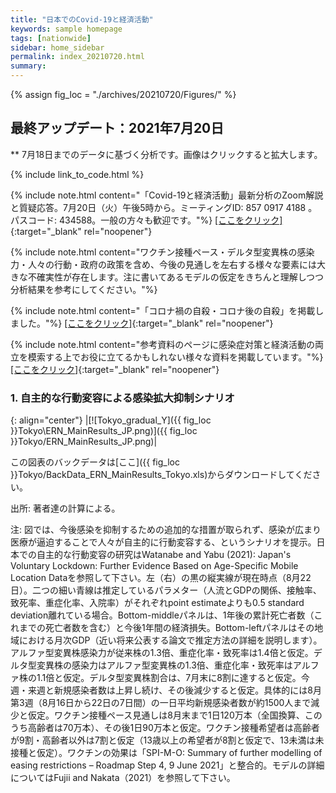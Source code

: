 ```yaml
---
title: "日本でのCovid-19と経済活動"
keywords: sample homepage
tags: [nationwide]
sidebar: home_sidebar
permalink: index_20210720.html
summary:
---
```


{% assign fig_loc = "./archives/20210720/Figures/" %}

## 最終アップデート：2021年7月20日
** 7月18日までのデータに基づく分析です。画像はクリックすると拡大します。

{% include link_to_code.html %}

{% include note.html content="「Covid-19と経済活動」最新分析のZoom解説と質疑応答。7月20日（火）午後5時から。ミーティングID: 857 0917 4188 。パスコード: 434588。一般の方々も歓迎です。"%}
[[ここをクリック]](https://u-tokyo-ac-jp.zoom.us/j/85709174188?pwd=cm5pTjJ0ZU9nelpWUkU3N2tyOGZLZz09){:target="_blank" rel="noopener"}

{% include note.html content="ワクチン接種ペース・デルタ型変異株の感染力・人々の行動・政府の政策を含め、今後の見通しを左右する様々な要素には大きな不確実性が存在します。注に書いてあるモデルの仮定をきちんと理解しつつ分析結果を参考にしてください。"%}

{% include note.html content="「コロナ禍の自殺・コロナ後の自殺」を掲載しました。"%}
[[ここをクリック]](./files/FujiiNakata_Suicides_Slides_20210720.pdf){:target="_blank" rel="noopener"}

{% include note.html content="参考資料のページに感染症対策と経済活動の両立を模索する上でお役に立てるかもしれない様々な資料を掲載しています。"%}
[[ここをクリック]](https://covid19outputjapan.github.io/JP/resources.html){:target="_blank" rel="noopener"}







<!-- {% include note.html content="東京・大阪での「気の引き締まりシナリオ」では「蔓延防止措置法」の効果で実効再生産数が、今後6週間それぞれ基本シナリオの約0.9倍・0.8倍となることを仮定しています。"%} -->

<!-- {% include note.html content="「我々のモデル分析を参考にする際に心に留めてほしい3つの事」を掲載しています。"%}
[[ここをクリック]](https://covid19outputjapan.github.io/JP/disclaimer.html){:target="_blank" rel="noopener"} -->


<!-- {% include note.html content="「変異株シナリオ」、「変異株分析の政策含意」を参考資料に掲載しています。"%}
[[ここをクリック]](./files/FujiiNakata_Slides_20210330_variants.pdf){:target="_blank" rel="noopener"}
[[ここをクリック]](./files/FujiiNakata_Slides_20210404_variants.pdf){:target="_blank" rel="noopener"} -->

<!-- {% include note.html content="今週からは、経済活動の回復先を「昨年の秋頃のレベル」ではなく「昨年の秋頃を少し上回るレベル」に変更しました。具体的には、回復先を「昨年の9-11月の平均GDP」から「昨年の10-11月の平均GDPより（Reference levelからの乖離のスペースで計算すると）2割、もしくは3割高いレベル」に変更しました。この変更は、V-RESAS等のデータによると、今年1月の経済活動の落ち込みは先週までに我々が想定していたよりも小幅であった考えられることを考慮し、1月-3月の都道府県別GDPの計算方法を変更したことを反映しています。"%} -->



<!-- {% include note.html content="時間的制約により、今週から愛知・福岡の分析はストップします。リクエストがあれば再開を検討します。"%} -->

<!-- {% include note.html content="都道府県別月次GDPの計算方法を変更しました。今までは第三次産業活動指数、鉱工業生産指数、Google Mobility Indexに頼っていましたが、今週からは地域別支出総合指数・V-RESASデータも利用しています。計算方法の詳細は、後日時間に余裕が出来た際に論文として発表する予定です。"%} -->







<!-- #### (i) 基本シナリオ

{: align="center"}
|[![Tokyo_gradual_Y]({{ fig_loc }}Tokyo/GradualRecovery1_jp.png)]({{ fig_loc }}Tokyo/GradualRecovery1_jp.png)|

この図表のバックデータは[ここ]({{ fig_loc }}Tokyo/BackData_GradualRecoveryTokyo_1.xls)からダウンロードしてください。

出所: 著者達の計算による。<br>
{% include footnote_20210330_1.html %} -->

<!-- - この図をどのように理解すべきなのかは、このページ[[ここをクリック]](./tokyo_20210209.html#1-東京での緊急事態宣言解除後の経済促進ペース分析){:target="_blank" rel="noopener"}の解説を参考にして下さい。 -->

<!-- #### (ii) 気の引き締まりシナリオ

{: align="center"}
|[![Tokyo_gradual_Y]({{ fig_loc }}Tokyo/GradualRecovery3_jp.png)]({{ fig_loc }}Tokyo/GradualRecovery3_jp.png)|

この図表のバックデータは[ここ]({{ fig_loc }}Tokyo/BackData_GradualRecoveryTokyo_3.xls)からダウンロードしてください。

出所: 著者達の計算による。<br>
{% include footnote_20210413_tokyo2.html %} -->

<!-- #### (iii) 変異株シナリオ (A)

{: align="center"}
|[![Tokyo_gradual_Y]({{ fig_loc }}Tokyo/GradualRecovery41_jp.png)]({{ fig_loc }}Tokyo/GradualRecovery41_jp.png)|

この図表のバックデータは[ここ]({{ fig_loc }}Tokyo/BackData_GradualRecoveryTokyo_41.xls)からダウンロードしてください。

出所: 著者達の計算による。<br>
{% include footnote_20210330_34.html %}
このシナリオでの今週の変異株割合初期値は0.43%です。 -->

<!-- #### (i) 変異株シナリオ -->

### 1. 自主的な行動変容による感染拡大抑制シナリオ

{: align="center"}
|[![Tokyo_gradual_Y]({{ fig_loc }}Tokyo\ERN_MainResults_JP.png)]({{ fig_loc }}Tokyo/ERN_MainResults_JP.png)|

この図表のバックデータは[ここ]({{ fig_loc }}Tokyo/BackData_ERN_MainResults_Tokyo.xls)からダウンロードしてください。

出所: 著者達の計算による。<br>

注: 図では、今後感染を抑制するための追加的な措置が取られず、感染が広まり医療が逼迫することで人々が自主的に行動変容する、というシナリオを提示。日本での自主的な行動変容の研究はWatanabe and Yabu (2021): Japan's Voluntary Lockdown: Further Evidence Based on Age-Specific Mobile Location Dataを参照して下さい。左（右）の黒の縦実線が現在時点（8月22日）。二つの細い青線は推定しているパラメター（人流とGDPの関係、接触率、致死率、重症化率、入院率）がそれぞれpoint estimateよりも0.5 standard deviation離れている場合。Bottom-middleパネルは、1年後の累計死亡者数（これまでの死亡者数を含む）と今後1年間の経済損失。Bottom-leftパネルはその地域における月次GDP（近い将来公表する論文で推定方法の詳細を説明します）。アルファ型変異株感染力が従来株の1.3倍、重症化率・致死率は1.4倍と仮定。デルタ型変異株の感染力はアルファ型変異株の1.3倍、重症化率・致死率はアルファ株の1.1倍と仮定。デルタ型変異株割合は、7月末に8割に達すると仮定。今週・来週と新規感染者数は上昇し続け、その後減少すると仮定。具体的には8月第3週（8月16日から22日の7日間）の一日平均新規感染者数が約1500人まで減少と仮定。ワクチン接種ペース見通しは8月末まで1日120万本（全国換算、このうち高齢者は70万本）、その後1日90万本と仮定。ワクチン接種希望者は高齢者が9割・高齢者以外は7割と仮定（13歳以上の希望者が8割と仮定で、13未満は未接種と仮定）。ワクチンの効果は「SPI-M-O: Summary of further modelling of easing restrictions – Roadmap Step 4, 9 June 2021」と整合的。モデルの詳細についてはFujii and Nakata（2021）を参照して下さい。







